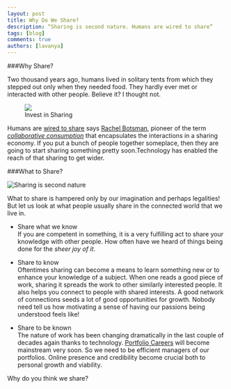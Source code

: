 ```yaml
---
layout: post
title: Why Do We Share?
description: “Sharing is second nature. Humans are wired to share”
tags: [blog]
comments: true
authors: [lavanya]
---
```


###Why Share?  

Two thousand years ago, humans lived in solitary tents from which they stepped out only when they needed food. They hardly ever met or interacted with other people. Believe it? I thought not.

<figure>
<img src="//cdn.justshareapp.com/invest_in_sharing.jpg"/>
<figcaption>Invest in Sharing</figcaption>
</figure>



Humans are [wired to share](http://www.ted.com/talks/rachel_botsman_the_case_for_collaborative_consumption) says [Rachel Botsman](http://www.rachelbotsman.com/), pioneer of the term [*collaborative consumption*](http://www.amazon.com/Whats-Mine-Yours-Collaborative-Consumption/dp/0061963542) that encapsulates the interactions in a sharing economy. If you put a bunch of people together someplace, then they are going to start sharing something pretty soon.Technology has enabled the reach of that sharing to get wider.


###What to Share?  

![Sharing is second nature](http://upload.wikimedia.org/wikipedia/commons/3/39/Young_toekans_sharing_food_(3910463094).jpg)  <br/>


What to share is hampered only by our imagination and perhaps legalities! But let us look at what people usually share in the connected world that we live in.

* Share what we know  
   If you are competent in something, it is a very fulfilling act to share your knowledge with other people. How often have we heard of things being done for the *sheer joy of it*.  

* Share to know  
   Oftentimes sharing can become a means to learn something new or to enhance your knowledge of a subject. When one reads a good piece of work, sharing it spreads the work to other similarly interested people. It also helps you connect to people with shared interests. A good network of connections seeds a lot of good opportunities for growth. Nobody need tell us how motivating a sense of having our passions being understood feels like!

* Share to be known  
 The nature of work has been changing dramatically in the last couple of decades again thanks to technology. [Portfolio Careers](http://www.forbes.com/sites/victoriastefanakos/2013/06/14/why-i-love-having-a-portfolio-career-and-you-could-too/) will become mainstream very soon. So we need to be efficient managers of our portfolios.  Online presence and credibility become crucial both to personal growth and viability.

 Why do you think we share?
